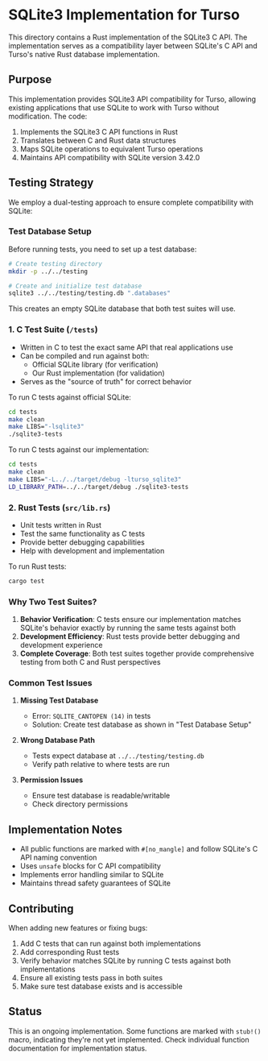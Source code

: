 # SQLite3 Implementation for Turso

This directory contains a Rust implementation of the SQLite3 C API. The implementation serves as a compatibility layer between SQLite's C API and Turso's native Rust database implementation.

## Purpose

This implementation provides SQLite3 API compatibility for Turso, allowing existing applications that use SQLite to work with Turso without modification. The code:

1. Implements the SQLite3 C API functions in Rust
2. Translates between C and Rust data structures
3. Maps SQLite operations to equivalent Turso operations
4. Maintains API compatibility with SQLite version 3.42.0

## Testing Strategy

We employ a dual-testing approach to ensure complete compatibility with SQLite:

### Test Database Setup

Before running tests, you need to set up a test database:

```bash
# Create testing directory
mkdir -p ../../testing

# Create and initialize test database
sqlite3 ../../testing/testing.db ".databases"
```

This creates an empty SQLite database that both test suites will use.

### 1. C Test Suite (`/tests`)
- Written in C to test the exact same API that real applications use
- Can be compiled and run against both:
  - Official SQLite library (for verification)
  - Our Rust implementation (for validation)
- Serves as the "source of truth" for correct behavior

To run C tests against official SQLite:
```bash
cd tests
make clean
make LIBS="-lsqlite3"
./sqlite3-tests
```

To run C tests against our implementation:
```bash
cd tests
make clean
make LIBS="-L../../target/debug -lturso_sqlite3"
LD_LIBRARY_PATH=../../target/debug ./sqlite3-tests
```

### 2. Rust Tests (`src/lib.rs`)
- Unit tests written in Rust
- Test the same functionality as C tests
- Provide better debugging capabilities
- Help with development and implementation

To run Rust tests:
```bash
cargo test
```

### Why Two Test Suites?

1. **Behavior Verification**: C tests ensure our implementation matches SQLite's behavior exactly by running the same tests against both
2. **Development Efficiency**: Rust tests provide better debugging and development experience
3. **Complete Coverage**: Both test suites together provide comprehensive testing from both C and Rust perspectives

### Common Test Issues

1. **Missing Test Database**
   - Error: `SQLITE_CANTOPEN (14)` in tests
   - Solution: Create test database as shown in "Test Database Setup"

2. **Wrong Database Path**
   - Tests expect database at `../../testing/testing.db`
   - Verify path relative to where tests are run

3. **Permission Issues**
   - Ensure test database is readable/writable
   - Check directory permissions

## Implementation Notes

- All public functions are marked with `#[no_mangle]` and follow SQLite's C API naming convention
- Uses `unsafe` blocks for C API compatibility
- Implements error handling similar to SQLite
- Maintains thread safety guarantees of SQLite

## Contributing

When adding new features or fixing bugs:

1. Add C tests that can run against both implementations
2. Add corresponding Rust tests
3. Verify behavior matches SQLite by running C tests against both implementations
4. Ensure all existing tests pass in both suites
5. Make sure test database exists and is accessible

## Status

This is an ongoing implementation. Some functions are marked with `stub!()` macro, indicating they're not yet implemented. Check individual function documentation for implementation status. 